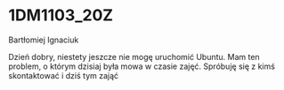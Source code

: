 # 1DM1103_20Z

Bartłomiej Ignaciuk

Dzień dobry, niestety jeszcze nie mogę uruchomić Ubuntu. Mam ten problem, o którym dzisiaj była mowa w czasie zajęć. Spróbuję się z kimś skontaktować i dziś tym zająć
